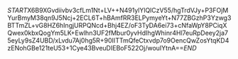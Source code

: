 $START$X6B9XGvdiivbv3cfLm1Nt+LV++N491ylYlQlCzV55/hgTrdVJy+P3FOjMYurBmyM38qn9J5Ncj+2ECL6T+hBAmfRR3ELPymyeYt+N77ZBGzhP3Yzwg3BTTmZL+vG8HZ6hIngjURPQNcd+Bhj4EZ/oF3TyDA6ei73+cNfaWpY8PCiqXQwex0kbxQogYm5LK+Ewlhn3UF2fMbur0yvHdIhgWhinr4Hl7euRpDeey2ja75eyLy9sZ4UBD/xLvdu7Aj0hg5R+90IITTmQfeCtxvdp7o9OencQwZosYtqKD4zENohGBe121teU53+1Cye43BveuDIEBoF522Oj/wouIYtnA==$END$